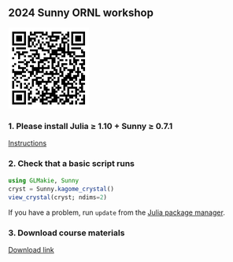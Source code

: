 ## 2024 Sunny ORNL workshop

![image](QR.png)

### 1. Please install Julia ≥ 1.10 + Sunny ≥ 0.7.1

[Instructions](https://github.com/SunnySuite/Sunny.jl/wiki/Getting-started-with-Julia)

### 2. Check that a basic script runs

```julia
using GLMakie, Sunny
cryst = Sunny.kagome_crystal()
view_crystal(cryst; ndims=2)
```

If you have a problem, run `update` from the [Julia package manager](https://github.com/SunnySuite/Sunny.jl/wiki/Getting-started-with-Julia#the-built-in-julia-package-manager).

### 3. Download course materials

[Download link](https://download-directory.github.io/?url=https%3A%2F%2Fgithub.com%2FSunnySuite%2FSunnyContributed%2Ftree%2Fmain%2Fworkshops%2F2024_09_ORNL)
